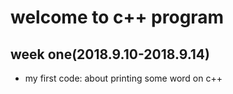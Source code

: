 # welcome to c++ program
## week one(2018.9.10-2018.9.14)
- my first code:
about printing some word on c++

<!--stackedit_data:
eyJoaXN0b3J5IjpbLTE5NjA1MjIxMzddfQ==
-->